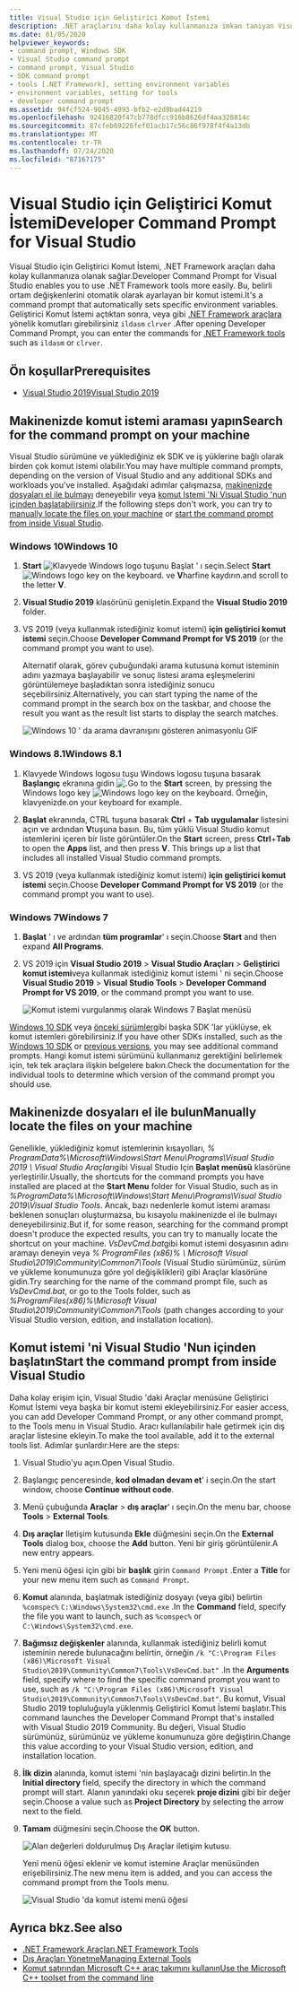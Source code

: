 ```yaml
---
title: Visual Studio için Geliştirici Komut İstemi
description: .NET araçlarını daha kolay kullanmanıza imkan tanıyan Visual Studio için Geliştirici Komut İstemi kullanmayı öğrenin. Belirli ortam değişkenlerini otomatik olarak ayarlar.
ms.date: 01/05/2020
helpviewer_keywords:
- command prompt, Windows SDK
- Visual Studio command prompt
- command prompt, Visual Studio
- SDK command prompt
- tools [.NET Framework], setting environment variables
- environment variables, setting for tools
- developer command prompt
ms.assetid: 94fcf524-9045-4993-bfb2-e2d8bad44219
ms.openlocfilehash: 92416820f47cb778dfcc916b8626df4aa328814c
ms.sourcegitcommit: 87cfeb69226fef01acb17c56c86f978f4f4a13db
ms.translationtype: MT
ms.contentlocale: tr-TR
ms.lasthandoff: 07/24/2020
ms.locfileid: "87167175"
---
```

# <a name="developer-command-prompt-for-visual-studio"></a><span data-ttu-id="550e2-104">Visual Studio için Geliştirici Komut İstemi</span><span class="sxs-lookup"><span data-stu-id="550e2-104">Developer Command Prompt for Visual Studio</span></span>

<span data-ttu-id="550e2-105">Visual Studio için Geliştirici Komut İstemi, .NET Framework araçları daha kolay kullanmanıza olanak sağlar.</span><span class="sxs-lookup"><span data-stu-id="550e2-105">Developer Command Prompt for Visual Studio enables you to use .NET Framework tools more easily.</span></span> <span data-ttu-id="550e2-106">Bu, belirli ortam değişkenlerini otomatik olarak ayarlayan bir komut istemi.</span><span class="sxs-lookup"><span data-stu-id="550e2-106">It's a command prompt that automatically sets specific environment variables.</span></span> <span data-ttu-id="550e2-107">Geliştirici Komut İstemi açtıktan sonra, veya gibi [.NET Framework araçlara](index.md) yönelik komutları girebilirsiniz `ildasm` `clrver` .</span><span class="sxs-lookup"><span data-stu-id="550e2-107">After opening Developer Command Prompt, you can enter the commands for [.NET Framework tools](index.md) such as `ildasm` or `clrver`.</span></span>

## <a name="prerequisites"></a><span data-ttu-id="550e2-108">Ön koşullar</span><span class="sxs-lookup"><span data-stu-id="550e2-108">Prerequisites</span></span>

- [<span data-ttu-id="550e2-109">Visual Studio 2019</span><span class="sxs-lookup"><span data-stu-id="550e2-109">Visual Studio 2019</span></span>](https://visualstudio.microsoft.com/downloads/?utm_medium=microsoft&utm_source=docs.microsoft.com&utm_campaign=inline+link&utm_content=download+vs2019)

## <a name="search-for-the-command-prompt-on-your-machine"></a><span data-ttu-id="550e2-110">Makinenizde komut istemi araması yapın</span><span class="sxs-lookup"><span data-stu-id="550e2-110">Search for the command prompt on your machine</span></span>

<span data-ttu-id="550e2-111">Visual Studio sürümüne ve yüklediğiniz ek SDK ve iş yüklerine bağlı olarak birden çok komut istemi olabilir.</span><span class="sxs-lookup"><span data-stu-id="550e2-111">You may have multiple command prompts, depending on the version of Visual Studio and any additional SDKs and workloads you've installed.</span></span> <span data-ttu-id="550e2-112">Aşağıdaki adımlar çalışmazsa, [makinenizde dosyaları el ile bulmayı](#manually-locate-the-files-on-your-machine) deneyebilir veya [komut Istemi 'Ni Visual Studio 'nun içinden başlatabilirsiniz](#start-the-command-prompt-from-inside-visual-studio).</span><span class="sxs-lookup"><span data-stu-id="550e2-112">If the following steps don't work, you can try to [manually locate the files on your machine](#manually-locate-the-files-on-your-machine) or [start the command prompt from inside Visual Studio](#start-the-command-prompt-from-inside-visual-studio).</span></span>

### <a name="windows-10"></a><span data-ttu-id="550e2-113">Windows 10</span><span class="sxs-lookup"><span data-stu-id="550e2-113">Windows 10</span></span>

1. <span data-ttu-id="550e2-114">**Start** ![ Klavyede Windows logo tuşunu Başlat ' ı seçin.](./media/developer-command-prompt-for-vs/windows-logo-key-graphic.png)</span><span class="sxs-lookup"><span data-stu-id="550e2-114">Select **Start** ![Windows logo key on the keyboard.](./media/developer-command-prompt-for-vs/windows-logo-key-graphic.png)</span></span> <span data-ttu-id="550e2-115">ve **V**harfine kaydırın.</span><span class="sxs-lookup"><span data-stu-id="550e2-115">and scroll to the letter **V**.</span></span>

1. <span data-ttu-id="550e2-116">**Visual Studio 2019** klasörünü genişletin.</span><span class="sxs-lookup"><span data-stu-id="550e2-116">Expand the **Visual Studio 2019** folder.</span></span>

1. <span data-ttu-id="550e2-117">VS 2019 (veya kullanmak istediğiniz komut istemi) **için geliştirici komut istemi** seçin.</span><span class="sxs-lookup"><span data-stu-id="550e2-117">Choose **Developer Command Prompt for VS 2019** (or the command prompt you want to use).</span></span>

   <span data-ttu-id="550e2-118">Alternatif olarak, görev çubuğundaki arama kutusuna komut isteminin adını yazmaya başlayabilir ve sonuç listesi arama eşleşmelerini görüntülemeye başladıktan sonra istediğiniz sonucu seçebilirsiniz.</span><span class="sxs-lookup"><span data-stu-id="550e2-118">Alternatively, you can start typing the name of the command prompt in the search box on the taskbar, and choose the result you want as the result list starts to display the search matches.</span></span>

   ![Windows 10 ' da arama davranışını gösteren animasyonlu GIF](./media/developer-command-prompt-for-vs/windows10-search.gif)

### <a name="windows-81"></a><span data-ttu-id="550e2-120">Windows 8.1</span><span class="sxs-lookup"><span data-stu-id="550e2-120">Windows 8.1</span></span>

1. <span data-ttu-id="550e2-121">Klavyede Windows logosu tuşu Windows logosu tuşuna basarak **Başlangıç** ekranına gidin ![ .](./media/developer-command-prompt-for-vs/windows-logo-key-graphic.png)</span><span class="sxs-lookup"><span data-stu-id="550e2-121">Go to the **Start** screen, by pressing the Windows logo key ![Windows logo key on the keyboard.](./media/developer-command-prompt-for-vs/windows-logo-key-graphic.png)</span></span> <span data-ttu-id="550e2-122">Örneğin, klavyenizde.</span><span class="sxs-lookup"><span data-stu-id="550e2-122">on your keyboard for example.</span></span>

1. <span data-ttu-id="550e2-123">**Başlat** ekranında, CTRL tuşuna basarak **Ctrl** + **Tab** **uygulamalar** listesini açın ve ardından **V**tuşuna basın. Bu, tüm yüklü Visual Studio komut istemlerini içeren bir liste görüntüler.</span><span class="sxs-lookup"><span data-stu-id="550e2-123">On the **Start** screen, press **Ctrl**+**Tab** to open the **Apps** list, and then press **V**. This brings up a list that includes all installed Visual Studio command prompts.</span></span>

1. <span data-ttu-id="550e2-124">VS 2019 (veya kullanmak istediğiniz komut istemi) **için geliştirici komut istemi** seçin.</span><span class="sxs-lookup"><span data-stu-id="550e2-124">Choose **Developer Command Prompt for VS 2019** (or the command prompt you want to use).</span></span>

### <a name="windows-7"></a><span data-ttu-id="550e2-125">Windows 7</span><span class="sxs-lookup"><span data-stu-id="550e2-125">Windows 7</span></span>

1. <span data-ttu-id="550e2-126">**Başlat** ' ı ve ardından **tüm programlar**' ı seçin.</span><span class="sxs-lookup"><span data-stu-id="550e2-126">Choose **Start** and then expand **All Programs**.</span></span>

1. <span data-ttu-id="550e2-127">VS 2019 için **Visual Studio 2019**  >  **Visual Studio Araçları**  >  **Geliştirici komut istemi**veya kullanmak istediğiniz komut istemi ' ni seçin.</span><span class="sxs-lookup"><span data-stu-id="550e2-127">Choose **Visual Studio 2019** > **Visual Studio Tools** > **Developer Command Prompt for VS 2019**, or the command prompt you want to use.</span></span>

   ![Komut istemi vurgulanmış olarak Windows 7 Başlat menüsü](./media/developer-command-prompt-for-vs/windows7-menu.png)

<span data-ttu-id="550e2-129">[Windows 10 SDK](https://developer.microsoft.com/windows/downloads/windows-10-sdk) veya [önceki sürümler](https://developer.microsoft.com/windows/downloads/sdk-archive)gibi başka SDK 'lar yüklüyse, ek komut istemleri görebilirsiniz.</span><span class="sxs-lookup"><span data-stu-id="550e2-129">If you have other SDKs installed, such as the [Windows 10 SDK](https://developer.microsoft.com/windows/downloads/windows-10-sdk) or [previous versions](https://developer.microsoft.com/windows/downloads/sdk-archive), you may see additional command prompts.</span></span> <span data-ttu-id="550e2-130">Hangi komut istemi sürümünü kullanmanız gerektiğini belirlemek için, tek tek araçlara ilişkin belgelere bakın.</span><span class="sxs-lookup"><span data-stu-id="550e2-130">Check the documentation for the individual tools to determine which version of the command prompt you should use.</span></span>

## <a name="manually-locate-the-files-on-your-machine"></a><span data-ttu-id="550e2-131">Makinenizde dosyaları el ile bulun</span><span class="sxs-lookup"><span data-stu-id="550e2-131">Manually locate the files on your machine</span></span>

<span data-ttu-id="550e2-132">Genellikle, yüklediğiniz komut istemlerinin kısayolları, *% ProgramData%\Microsoft\Windows\Start Menu\Programs\Visual Studio 2019 \ Visual Studio Araçları*gibi Visual Studio Için **Başlat menüsü** klasörüne yerleştirilir.</span><span class="sxs-lookup"><span data-stu-id="550e2-132">Usually, the shortcuts for the command prompts you have installed are placed at the **Start Menu** folder for Visual Studio, such as in *%ProgramData%\Microsoft\Windows\Start Menu\Programs\Visual Studio 2019\Visual Studio Tools*.</span></span> <span data-ttu-id="550e2-133">Ancak, bazı nedenlerle komut istemi araması beklenen sonuçları oluşturmazsa, bu kısayolu makinenizde el ile bulmayı deneyebilirsiniz.</span><span class="sxs-lookup"><span data-stu-id="550e2-133">But if, for some reason, searching for the command prompt doesn't produce the expected results, you can try to manually locate the shortcut on your machine.</span></span> <span data-ttu-id="550e2-134">*VsDevCmd.bat*gibi komut istemi dosyasının adını aramayı deneyin veya *% ProgramFiles (x86)% \ Microsoft Visual Studio\2019\Community\Common7\Tools* (Visual Studio sürümünüz, sürüm ve yükleme konumunuza göre yol değişiklikleri) gibi Araçlar klasörüne gidin.</span><span class="sxs-lookup"><span data-stu-id="550e2-134">Try searching for the name of the command prompt file, such as *VsDevCmd.bat*, or go to the Tools folder, such as *%ProgramFiles(x86)%\Microsoft Visual Studio\2019\Community\Common7\Tools* (path changes according to your Visual Studio version, edition, and installation location).</span></span>

## <a name="start-the-command-prompt-from-inside-visual-studio"></a><span data-ttu-id="550e2-135">Komut istemi 'ni Visual Studio 'Nun içinden başlatın</span><span class="sxs-lookup"><span data-stu-id="550e2-135">Start the command prompt from inside Visual Studio</span></span>

<span data-ttu-id="550e2-136">Daha kolay erişim için, Visual Studio 'daki Araçlar menüsüne Geliştirici Komut İstemi veya başka bir komut istemi ekleyebilirsiniz.</span><span class="sxs-lookup"><span data-stu-id="550e2-136">For easier access, you can add Developer Command Prompt, or any other command prompt, to the Tools menu in Visual Studio.</span></span> <span data-ttu-id="550e2-137">Aracı kullanılabilir hale getirmek için dış araçlar listesine ekleyin.</span><span class="sxs-lookup"><span data-stu-id="550e2-137">To make the tool available, add it to the external tools list.</span></span> <span data-ttu-id="550e2-138">Adımlar şunlardır:</span><span class="sxs-lookup"><span data-stu-id="550e2-138">Here are the steps:</span></span>

1. <span data-ttu-id="550e2-139">Visual Studio'yu açın.</span><span class="sxs-lookup"><span data-stu-id="550e2-139">Open Visual Studio.</span></span>

1. <span data-ttu-id="550e2-140">Başlangıç penceresinde, **kod olmadan devam et**' i seçin.</span><span class="sxs-lookup"><span data-stu-id="550e2-140">On the start window, choose **Continue without code**.</span></span>

1. <span data-ttu-id="550e2-141">Menü çubuğunda **Araçlar**  >  **dış araçlar**' ı seçin.</span><span class="sxs-lookup"><span data-stu-id="550e2-141">On the menu bar, choose **Tools** > **External Tools**.</span></span>

1. <span data-ttu-id="550e2-142">**Dış araçlar** Iletişim kutusunda **Ekle** düğmesini seçin.</span><span class="sxs-lookup"><span data-stu-id="550e2-142">On the **External Tools** dialog box, choose the **Add** button.</span></span> <span data-ttu-id="550e2-143">Yeni bir giriş görüntülenir.</span><span class="sxs-lookup"><span data-stu-id="550e2-143">A new entry appears.</span></span>

1. <span data-ttu-id="550e2-144">Yeni menü öğesi için gibi bir **başlık** girin `Command Prompt` .</span><span class="sxs-lookup"><span data-stu-id="550e2-144">Enter a **Title** for your new menu item such as `Command Prompt`.</span></span>

1. <span data-ttu-id="550e2-145">**Komut** alanında, başlatmak istediğiniz dosyayı (veya gibi) belirtin `%comspec%` `C:\Windows\System32\cmd.exe` .</span><span class="sxs-lookup"><span data-stu-id="550e2-145">In the **Command** field, specify the file you want to launch, such as `%comspec%` or `C:\Windows\System32\cmd.exe`.</span></span>

1. <span data-ttu-id="550e2-146">**Bağımsız değişkenler** alanında, kullanmak istediğiniz belirli komut isteminin nerede bulunacağını belirtin, örneğin `/k "C:\Program Files (x86)\Microsoft Visual Studio\2019\Community\Common7\Tools\VsDevCmd.bat"` .</span><span class="sxs-lookup"><span data-stu-id="550e2-146">In the **Arguments** field, specify where to find the specific command prompt you want to use, such as `/k "C:\Program Files (x86)\Microsoft Visual Studio\2019\Community\Common7\Tools\VsDevCmd.bat"`.</span></span> <span data-ttu-id="550e2-147">Bu komut, Visual Studio 2019 topluluğuyla yüklenmiş Geliştirici Komut İstemi başlatır.</span><span class="sxs-lookup"><span data-stu-id="550e2-147">This command launches the Developer Command Prompt that's installed with Visual Studio 2019 Community.</span></span> <span data-ttu-id="550e2-148">Bu değeri, Visual Studio sürümünüz, sürümünüz ve yükleme konumunuza göre değiştirin.</span><span class="sxs-lookup"><span data-stu-id="550e2-148">Change this value according to your Visual Studio version, edition, and installation location.</span></span>

1. <span data-ttu-id="550e2-149">**İlk dizin** alanında, komut istemi 'nin başlayacağı dizini belirtin.</span><span class="sxs-lookup"><span data-stu-id="550e2-149">In the **Initial directory** field, specify the directory in which the command prompt will start.</span></span> <span data-ttu-id="550e2-150">Alanın yanındaki oku seçerek **proje dizini** gibi bir değer seçin.</span><span class="sxs-lookup"><span data-stu-id="550e2-150">Choose a value such as **Project Directory** by selecting the arrow next to the field.</span></span>

1. <span data-ttu-id="550e2-151">**Tamam** düğmesini seçin.</span><span class="sxs-lookup"><span data-stu-id="550e2-151">Choose the **OK** button.</span></span>

   ![Alan değerleri doldurulmuş Dış Araçlar iletişim kutusu.](./media/developer-command-prompt-for-vs/add-external-tool.png)

   <span data-ttu-id="550e2-153">Yeni menü öğesi eklenir ve komut istemine Araçlar menüsünden erişebilirsiniz.</span><span class="sxs-lookup"><span data-stu-id="550e2-153">The new menu item is added, and you can access the command prompt from the Tools menu.</span></span>

   ![Visual Studio 'da komut istemi menü öğesi](./media/developer-command-prompt-for-vs/command-prompt-vs-menu.png)

## <a name="see-also"></a><span data-ttu-id="550e2-155">Ayrıca bkz.</span><span class="sxs-lookup"><span data-stu-id="550e2-155">See also</span></span>

- [<span data-ttu-id="550e2-156">.NET Framework Araçları</span><span class="sxs-lookup"><span data-stu-id="550e2-156">.NET Framework Tools</span></span>](index.md)
- [<span data-ttu-id="550e2-157">Dış Araçları Yönetme</span><span class="sxs-lookup"><span data-stu-id="550e2-157">Managing External Tools</span></span>](/visualstudio/ide/managing-external-tools)
- [<span data-ttu-id="550e2-158">Komut satırından Microsoft C++ araç takımını kullanın</span><span class="sxs-lookup"><span data-stu-id="550e2-158">Use the Microsoft C++ toolset from the command line</span></span>](/cpp/build/building-on-the-command-line)
